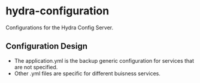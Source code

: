 # hydra-configuration
Configurations for the Hydra Config Server.


## Configuration Design
- The application.yml is the backup generic configuration for services that are not specified.
- Other .yml files are specific for different buisness services.
